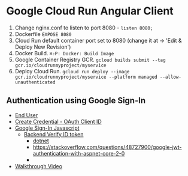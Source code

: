 # Google Cloud Run Angular Client

1. Change nginx.conf to listen to port 8080 - `listen 8080;`
2. Dockerfile `EXPOSE 8080`
3. Cloud Run default container port set to 8080 (change it at -> 'Edit & Deploy New Revision')
4. Docker Build. `⌘⇧P: Docker: Build Image`
5. Google Container Registry GCR. `gcloud builds submit --tag gcr.io/cloudrunmyproject/myservice`
6. Deploy Cloud Run. `gcloud run deploy --image gcr.io/cloudrunmyproject/myservice --platform managed --allow-unauthenticated`


## Authentication using Google Sign-In

* [End User](https://cloud.google.com/run/docs/authenticating/end-users)
* [Create Credential - OAuth Client ID](https://console.cloud.google.com/apis/credentials)
* [Google Sign-In Javascript](https://developers.google.com/identity/sign-in/web)
  * [Backend Verify ID token](https://developers.google.com/identity/sign-in/web/backend-auth#verify-the-integrity-of-the-id-token)
    * [dotnet](https://stackoverflow.com/questions/44141439/validate-google-id-token-with-c-sharp)
    * https://stackoverflow.com/questions/48727900/google-jwt-authentication-with-aspnet-core-2-0
    * 
* [Walkthrough Video](https://youtu.be/1qG4BabzoXo)
